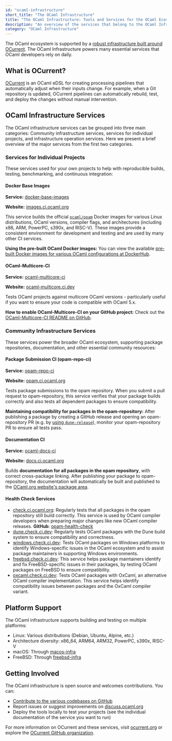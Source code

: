 ```yaml
---
id: "ocaml-infrastructure"
short_title: "The OCaml Infrastructure"
title: "The OCaml Infrastructure: Tools and Services for the OCaml Ecosystem"
description: "An overview of the services that belong to the OCaml Infrastructure."
category: "OCaml Infrastructure"
---
```


The OCaml ecosystem is supported by a [robust infrastructure built around OCurrent](https://github.com/ocurrent/overview). The OCaml Infrastructure powers many essential services that OCaml developers rely on daily.

## What is OCurrent?

[OCurrent](https://ocurrent.org) is an OCaml eDSL for creating processing pipelines that automatically adjust when their inputs change. For example, when a Git repository is updated, OCurrent pipelines can automatically rebuild, test, and deploy the changes without manual intervention.

## OCaml Infrastructure Services

The OCaml infrastructure services can be grouped into three main categories: Community infrastructure services, services for individual projects, and infrastructure operation services. Here we present a brief overview of the major services from the first two categories.

### Services for Individual Projects

These services used for your own projects to help with reproducible builds, testing, benchmarking, and continuous integration:

#### Docker Base Images

**Service:** [docker-base-images](https://github.com/ocurrent/docker-base-images)

**Website:** [images.ci.ocaml.org](https://images.ci.ocaml.org)

This service builds the official [`ocaml/opam`](https://hub.docker.com/r/ocaml/opam) Docker images for various Linux distributions, OCaml versions, compiler flags, and architectures (including x86, ARM, PowerPC, s390x, and RISC-V). These images provide a consistent environment for development and testing and are used by many other CI services.

**Using the pre-built OCaml Docker images:** You can view the available [pre-built Docker images for various OCaml configurations at DockerHub](https://hub.docker.com/r/ocaml/opam/tags).

#### OCaml-Multicore-CI

**Service:** [ocaml-multicore-ci](https://github.com/ocurrent/ocaml-multicore-ci)

**Website:** [ocaml-multicore.ci.dev](https://ocaml-multicore.ci.dev)

Tests OCaml projects against multicore OCaml versions - particularly useful if you want to ensure your code is compatible with OCaml 5.x.

**How to enable OCaml-Multicore-CI on your GitHub project:** Check out the [OCaml-Multicore-CI README on GitHub](https://github.com/ocurrent/ocaml-multicore-ci).

### Community Infrastructure Services

These services power the broader OCaml ecosystem, supporting package repositories, documentation, and other essential community resources:

#### Package Submission CI (opam-repo-ci)

**Service:** [opam-repo-ci](https://github.com/ocurrent/opam-repo-ci)

**Website:** [opam.ci.ocaml.org](https://opam.ci.ocaml.org)

Tests package submissions to the opam repository. When you submit a pull request to opam-repository, this service verifies that your package builds correctly and also tests all dependent packages to ensure compatibility.

**Maintaining compatibility for packages in the opam-repository:** After publishing a package by creating a GitHub release and opening an opam-repository PR (e.g. by [using `dune-release`](/publishing-packages-w-dune)), monitor your opam-repository PR to ensure all tests pass.

#### Documentation CI

**Service:** [ocaml-docs-ci](https://github.com/ocurrent/ocaml-docs-ci)

**Website:** [docs.ci.ocaml.org](https://docs.ci.ocaml.org)

Builds **documentation for all packages in the opam repository**, with correct cross-package linking. After publishing your package to opam-repository, the documentation will automatically be built and published to the [OCaml.org website's package area](https://ocaml.org/packages).

#### Health Check Services

* [check.ci.ocaml.org](https://check.ci.ocaml.org): Regularly tests that all packages in the opam repository still build correctly. This service is used by OCaml compiler developers when preparing major changes like new OCaml compiler releases. **GitHub**: [opam-health-check](https://github.com/ocurrent/opam-health-check)
* [dune.check.ci.dev](https://dune.check.ci.dev): Regularly tests OCaml packages with the Dune build system to ensure compatibility and correctness.
* [windows.check.ci.dev](https://windows.check.ci.dev): Tests OCaml packages on Windows platforms to identify Windows-specific issues in the OCaml ecosystem and to assist package maintainers in supporting Windows environments.
* [freebsd.check.ci.dev](https://freebsd.check.ci.dev): This service helps package maintainers identify and fix FreeBSD-specific issues in their packages, by testing OCaml packages on FreeBSD to ensure compatibility.
* [oxcaml.check.ci.dev](https://oxcaml.check.ci.dev): Tests OCaml packages with OxCaml, an alternative OCaml compiler implementation. This service helps identify compatibility issues between packages and the OxCaml compiler variant.

## Platform Support

The OCaml infrastructure supports building and testing on multiple platforms:
- Linux: Various distributions (Debian, Ubuntu, Alpine, etc.)
- Architecture diversity: x86_64, ARM64, ARM32, PowerPC, s390x, RISC-V
- macOS: Through [macos-infra](https://github.com/ocurrent/macos-infra)
- FreeBSD: Through [freebsd-infra](https://github.com/ocurrent/freebsd-infra)

## Getting Involved

The OCaml infrastructure is open source and welcomes contributions. You can:
- [Contribute to the various codebases on GitHub](https://github.com/ocurrent/overview)
- Report issues or suggest improvements on [discuss.ocaml.org](https://discuss.ocaml.org)
- Deploy the tools locally to test your projects (see the individual documentation of the service you want to run)

For more information on OCurrent and these services, visit [ocurrent.org](https://ocurrent.org) or explore the [OCurrent GitHub organization](https://github.com/ocurrent).